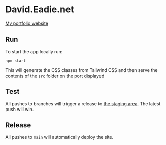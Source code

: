 # David.Eadie.net

[My portfolio website](https://david.eadie.net)

## Run

To start the app locally run:

```
npm start
```

This will generate the CSS classes from Tailwind CSS and then serve the contents of the `src` folder on the port displayed

## Test

All pushes to branches will trigger a release to [the staging area](https://david-test.eadie.net). The latest push will win.

## Release

All pushes to `main` will automatically deploy the site.
